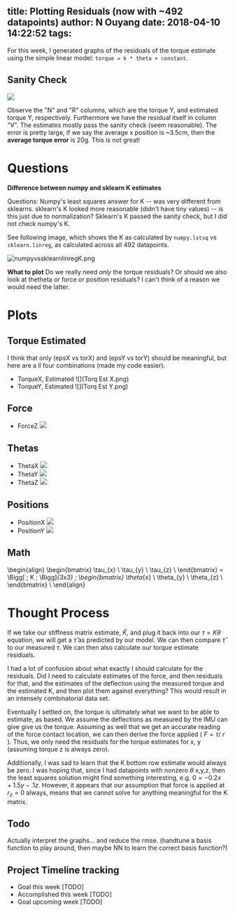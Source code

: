 title: Plotting Residuals (now with ~492 datapoints)
author: N Ouyang
date: 2018-04-10 14:22:52
tags:
---

For this week, I generated graphs of the residuals of the torque estimate using the simple linear
model: `torque = k * theta + constant`.

## Sanity Check

![](full_data_csv.png)

Observe the "N" and "R" columns, which are the torque Y, and estimated torque Y,
respectively. Furthermore we have the residual itself in column "V". The
estimates mostly pass the sanity check (seem reasonable). The error is pretty
large, if we say the average x position is ~3.5cm, then the **average torque error**
is 20g. This is not great!

# Questions

**Difference between numpy and sklearn K estimates**

Questions: Numpy's least squares answer for K -- was very different from
sklearns.  sklearn's K looked more reasonable (didn't have tiny values) -- is
this just due to normalization? Sklearn's K passed the sanity check, but I did
not check numpy's K. 

See following image, which shows the K as calculated by `numpy.lstsq` vs `sklearn.linreg`, as calculated across all 492 datapoints.

![numpyvssklearnlinregK.png](numpy_vs_sklearn_linreg_K.png)


**What to plot**
Do we really need *only* the torque residuals? Or should we also look at thetheta or force or
position residuals? I can't think of a reason we would need the latter.


# Plots

## Torque Estimated

I think that only (epsX vs torX) and (epsY vs torY) should be meaningful, but here are a ll four
combinations (made my code easier).

* TorqueX, Estimated 
    ![](Torq Est X.png)
* TorqueY, Estimated
    ![](Torq Est Y.png)

## Force

* ForceZ 
    ![](ForceZ.png) 

## Thetas 

* ThetaX
    ![](ThetaX.png) 
* ThetaY
    ![](ThetaY.png)
* ThetaZ
    ![](ThetaZ.png)

## Positions 

* PositionX 
    ![](PositionX.png)
* PositionY
    ![](PositionY.png)

## Math 
\begin{align}
\begin{bmatrix}
    \tau_{x}       \\
    \tau_{y}       \\
    \tau_{z}       \\
\end{bmatrix} =
\Bigg[ \; K \; \Bigg]_{3x3}  \;
\begin{bmatrix}
    \theta_{x}       \\
    \theta_{y}       \\
    \theta_{z}       \\
\end{bmatrix} \\
\end{align}

# Thought Process 

If we take our stiffness matrix estimate, $\hat{K}$, and plug it back into our
$\tau = K \theta$ equation, we will get a $\hat{\tau}$ as predicted by our
model. We can then compare $\hat{\tau}$ to our measured $\tau$. We can then also
calculate our torque estimate residuals.

I had a lot of confusion about what exactly I should calculate for the
residuals. Did I need to calculate estimates of the force, and then residuals
for that, and the estimates of the deflection using the measured torque and the estimated K, and then plot them against everything? This would result in an intensely combinatorial data set.

Eventually I settled on, the torque is ultimately what we want to be able to
estimate, as based.  We assume the deflections as measured by the IMU can give
give us the torque. Assuming as well that we get an accurate reading of the
force contact location, we can then derive the force applied ( $F = \tau /\ r$ ). Thus, we only need the residuals for the torque estimates for x, y (assuming torque z is always zero).

Additionally, I was sad to learn that the K bottom row estimate would always be
zero. I was hoping that, since I had datapoints with nonzero $\theta$ x,y,z,
then the least squares solution might find something interesting, e.g. $0 = -0.2x + 1.5y -.1z$. 
However, it appears that our assumption that force is applied at $r_z = 0$
always, means that we cannot solve for anything meaningful for the K matrix.


## Todo

Actually interpret the graphs... and reduce the rmse.
(handtune a basis function to play around, then maybe NN to learn the correct basis function?)

## Project Timeline tracking
* Goal this week 
[TODO]
* Accomplished this week 
[TODO]
* Goal upcoming week 
[TODO]

